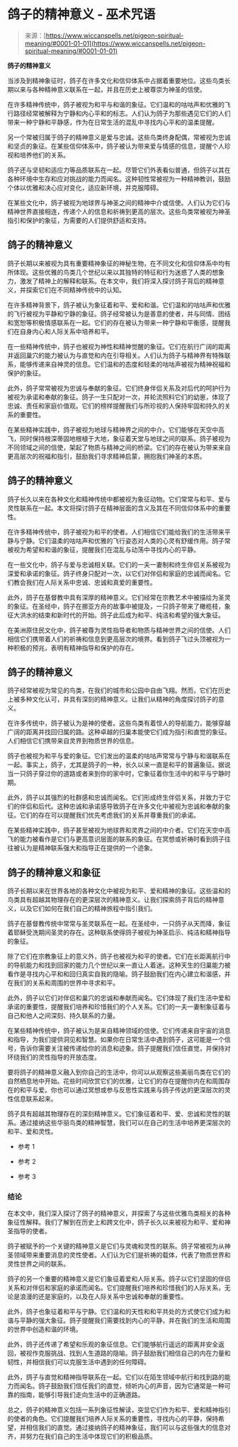 <!--yml

category: 未分类

date: 2024-06-12 20:06:48

-->

# 鸽子的精神意义 - 巫术咒语

> 来源：[https://www.wiccanspells.net/pigeon-spiritual-meaning/#0001-01-01](https://www.wiccanspells.net/pigeon-spiritual-meaning/#0001-01-01)

**鸽子的精神意义**

当涉及到精神象征时，鸽子在许多文化和信仰体系中占据着重要地位。这些鸟类长期以来与各种精神意义联系在一起，并且在历史上被尊崇为神圣的信使。

在许多精神传统中，鸽子被视为和平与和谐的象征。它们温和的咕咕声和优雅的飞行路径经常被解释为宁静和内心平和的标志。人们认为鸽子为那些遇见它们的人们带来一种宁静和平静感，作为在日常生活的混乱中寻找内心平和的温柔提醒。

另一个常被归属于鸽子的精神意义是爱与忠诚。这些鸟类终身配偶，常被视为忠诚和坚贞的象征。在某些信仰体系中，鸽子被认为带来爱与情感的信息，提醒个人珍视和培养他们的关系。

鸽子还与坚韧和适应力等品质联系在一起。尽管它们外表看似普通，但鸽子以其在各种环境中生存和应对挑战的能力而闻名。这种韧性常被视为一种精神教训，鼓励个体以优雅和决心应对变化，适应新环境，并克服障碍。

在某些文化中，鸽子被视为地球界与神圣之间的精神中介或信使。人们认为它们与精神世界直接相连，传递个人的信息和祈祷到更高的层次。这些鸟类常被视为神圣指引和保护的象征，为需要的人们提供舒适和支持。

## 鸽子的精神意义

鸽子长期以来被视为具有重要精神象征的神秘生物，在不同文化和信仰体系中均有所体现。这些优雅的鸟类几个世纪以来以其独特的特征和行为迷惑了人类的想象力，激发了精神上的解释和联系。在本文中，我们将深入探讨鸽子背后的精神意义，并探索它们在不同精神传统中的认知。

在许多精神背景下，鸽子被认为象征着和平、爱和和谐。它们温和的咕咕声和优雅的飞行被视为平静和宁静的象征。鸽子经常被认为是善意的使者，并与同情、团结和宽恕等积极情感联系在一起。它们的存在被认为带来一种宁静和平衡感，提醒我们在自身内心和人际关系中培养和平。

在一些精神传统中，鸽子也被视为神性和精神觉醒的象征。它们在航行广阔的距离并返回巢穴的能力被认为与直觉和内在引导相关。人们认为鸽子与精神界有特殊联系，能够传递来自神灵的信息。它们温和的态度和轻柔的咕咕声被视为精神祝福和保护的象征。

此外，鸽子常常被视为忠诚与奉献的象征。它们终身伴侣关系及对后代的呵护行为被视为承诺和奉献的象征。鸽子一生只配对一次，并轮流照料它们的幼崽，体现了忠诚、责任和家庭价值观。它们的榜样提醒我们与所珍视的人保持牢固和持久的关系的重要性。

在某些精神实践中，鸽子被视为地球与精神界之间的中介。它们能够在天空中高飞，同时保持根深蒂固地根植于大地，象征着天堂与地球之间的联系。鸽子被视为不同领域之间的信使，架起了物质与精神之间的桥梁。它们的存在被认为带来来自更高层次的祝福和指引，鼓励我们寻求精神启蒙，拥抱我们神圣的本质。

## 鸽子的精神意义

鸽子长久以来在各种文化和精神传统中都被视为象征动物。它们常常与和平、爱与灵性联系在一起。本文将探讨鸽子在精神层面的含义及其在不同信仰体系中的重要性。

在许多精神传统中，鸽子被视为和平的使者。人们相信它们能给我们的生活带来平静与宁静。它们温柔的咕咕声和优雅的飞行姿态对人类的心灵有舒缓作用。鸽子常被视为希望和和谐的象征，提醒我们在混乱与动荡中寻找内心的平静。

在一些文化中，鸽子与爱与忠诚相关联。它们的一夫一妻制和终生伴侣关系被视为深爱和承诺的象征。鸽子终身只配对一次，以它们对伴侣和家庭的忠诚而闻名。它们教会我们在人际关系中忠诚、忠诚和真爱的重要性。

此外，鸽子在基督教中具有深厚的精神意义。它们经常在宗教艺术中被描绘为圣灵的象征。在圣经中，鸽子在挪亚方舟的故事中被提及，一只鸽子带来了橄榄枝，象征大洪水的结束和新时代的开始。鸽子此后成为和平、纯洁和希望的强大象征。

在美洲原住民文化中，鸽子被尊为灵性指导者和物质与精神世界之间的信使。人们相信它们携带着人们的祈祷和信息到更高层次的境界。看到鸽子飞过头顶被视为一种积极的预兆，表明有精神指导和保护的存在。

## 鸽子的精神意义

鸽子经常被视为常见的鸟类，在我们的城市和公园中自由飞翔。然而，它们在历史上被多种文化认可，并具有深刻的精神意义。让我们从精神的角度探讨鸽子的意义。

在许多传统中，鸽子被认为是神的使者。这些鸟类有着惊人的导航能力，能够穿越广阔的距离并找回归属的路。这种卓越的归巢本能使它们成为指引和直觉的象征。人们相信它们携带来自灵界到物质世界的信息。

鸽子也被视为和平与爱的象征。它们发出的温柔的咕咕声常常与宁静与和谐联系在一起。事实上，鸽子，尤其是鸽子的一种，长久以来一直是和平的普遍象征。据说当一只鸽子穿过你的道路或者来到你的家中时，它象征着你生活中的和平与宁静时期。

此外，鸽子以其强烈的社群感和忠诚而闻名。它们形成终生伴侣关系，并致力于它们的伴侣和后代。这种忠诚和承诺感导致鸽子在许多文化中被视为忠诚和奉献的象征。它们的存在可以提醒我们优先考虑我们的关系并尊重我们的承诺。

在某些精神实践中，鸽子甚至被视为地球界和灵界之间的中介者。它们在天空中高飞的能力被看作是它们与更高意识层面的联系的象征。在冥想或祈祷时看到鸽子往往被认为是精神联系强大和指导正在提供的一个迹象。

## 鸽子的精神意义和象征

鸽子长期以来在世界各地的各种文化中被视为和平、爱和精神的象征。这些温和的鸟类具有超越其物理存在的更深层次的精神意义。让我们探索鸽子背后的精神意义，以及它们如何在我们自己的精神旅程中指引我们。

鸽子在基督教传统中常常与圣灵联系在一起。在圣经中，一只鸽子从天而降，象征着耶稣受洗期间圣灵的存在。这种联系使得鸽子被视为神圣启示、纯洁和精神指导的象征。

除了它们在宗教象征上的意义外，鸽子也被视为和平的使者。它们在长距离航行中的导航能力和找到回家的能力几个世纪以来一直让人着迷。这种天生的归巢能力被看作是寻找内心平和和回归真实自我的隐喻。鸽子鼓励我们在内心建立和谐感，并在我们的关系和周围的世界中寻求和平。

此外，鸽子以它们对伴侣和巢穴的忠诚和奉献而闻名。它们体现了我们生活中爱和承诺的重要性，提醒我们培养和珍惜我们的个人关系。它们的一夫一妻制象征着与自己和他人之间深刻、持久联系的力量。

在某些精神传统中，鸽子被认为是来自精神领域的信使。它们传递来自宇宙的消息和指导，为我们提供洞见和智慧。如果你在日常生活中遇到鸽子，这可能是一个信号，告诉你需要关注被传递给你的消息和迹象。鸽子提醒我们信任直觉，并保持对环绕我们的灵性指导的开放态度。

要将鸽子的精神意义融入到你自己的生活中，你可以从观察这些美丽鸟类在它们的自然栖息地中开始。花些时间欣赏它们的优雅，让它们的存在提醒你内在和周围存在的和平与爱。你也可以通过冥想或参与反思性实践来与鸽子传达的更深层次的灵性信息联系起来。

鸽子具有超越其物理存在的深刻精神意义。它们象征着和平、爱、忠诚和灵性的联系。通过接纳这些华丽鸟类的精神智慧，我们可以在自己的生活中培养更深层次的和平、爱和灵性。

+   参考 1

+   参考 2

+   参考 3

### 结论

在本文中，我们深入探讨了鸽子的精神意义，并探索了与这些优雅鸟类相关的各种象征性解释。我们了解到在历史上和跨文化中，鸽子长久以来被视为和平、爱和神圣指导的使者。

鸽子被赋予的一个关键的精神意义是它们与灵魂和灵性的联系。鸽子常被视为从神圣领域带来重要消息的灵性使者。人们认为它们是祈祷的载体，代表了物质世界和灵性世界之间的联系。

鸽子的另一个重要的精神意义是它们象征着爱和人际关系。鸽子以它们坚固的伴侣关系和对伴侣和家庭的承诺而闻名。它们提醒我们培养和珍惜我们的人际关系，无论是浪漫的还是家庭的，以及在人际关系中忠诚和奉献的重要性。

此外，鸽子也象征着和平与宁静。它们温和的天性和和平共处的方式使它们成为和谐与平静的强大象征。鸽子提醒我们需要找到内心的平静，并在我们的生活和周围的世界中创造和谐的环境。

此外，鸽子还传递了希望和乐观的象征信息。它们能够航行遥远的距离并安全返回，被视作克服挑战、找到人生道路的隐喻。鸽子鼓励我们相信自己的内在力量和韧性，并相信我们可以克服生活中遇到的任何障碍。

此外，鸽子与直觉和精神指导联系在一起。它们以在陌生领域中航行和找到路的能力而闻名。鸽子鼓励我们信任我们的直觉，倾听内心的声音，因为它通常是一种可靠的指南，能够引导我们走向生活中的正确道路。

总之，鸽子的精神意义包括一系列象征性解读，突显它们作为和平、爱和精神指引的使者的角色。它们提醒我们培养人际关系的重要性，寻找内心的平静，保持希望，并相信我们的直觉。通过接纳鸽子的精神象征，我们可以与这些强大的信息对齐，并努力在我们自己的生活中体现它们的积极品质。
